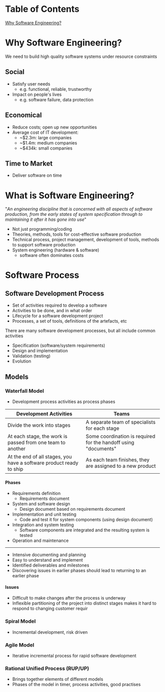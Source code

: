 # Table of Contents
[Why Software Engineering?](<# Why Software Engineering?>)


# Why Software Engineering?
We need to build high quality software systems under resource constraints
## Social
- Satisfy user needs
	- e.g. functional, reliable, trustworthy
- Impact on people's lives
	- e.g. software failure, data protection
## Economical
- Reduce costs; open up new opportunities
- Average cost of IT development:
	- ~$2.3m: large companies
	- ~$1.4m: medium companies
	- ~$434k: small companies
## Time to Market
- Deliver software on time
# What is Software Engineering?
"*An engineering discipline that is concerned with all aspects of software production, from the early states of system specification through to maintaining it after it has gone into use*"
- Not just programming/coding
- Theories, methods, tools for cost-effective software production
- Technical process, project management, development of tools, methods to support software production
- System engineering (hardware & software)
	- software often dominates costs
# Software Process
## Software Development Process
- Set of activities required to develop a software
- Activities to be done, and in what order
- Lifecycle for a software development project
- Processes, a set of tools, definitions of the artefacts, etc

There are many software development processes, but all include common activities
- Specification (software/system requirements)
- Design and implementation
- Validation (testing)
- Evolution
## Models
### Waterfall Model
- Development process activities as process phases

| Development Activities                                              | Teams                                                           |
| ------------------------------------------------------------------- | --------------------------------------------------------------- |
| Divide the work into stages                                         | A separate team of specialists for each stage                   |
| At each stage, the work is passed from one team to another          | Some coordination is required for the handoff using "documents" |
| At the end of all stages, you have a software product ready to ship | As each team finishes, they are assigned to a new product       |

#### Phases
- Requirements definition
	- Requirements document
- System and software design
	- Design document based on requirements document
- Implementation and unit testing
	- Code and test it for system components (using design document)
- Integration and system testing
	- Software components are integrated and the resulting system is tested
- Operation and maintenance
---
- Intensive documenting and planning
- Easy to understand and implement
- Identified deliverables and milestones
- Discovering issues in earlier phases should lead to returning to an earlier phase
#### Issues
- Difficult to make changes after the process is underway
- Inflexible partitioning of the project into distinct stages makes it hard to respond to changing customer requir

### Spiral Model
- Incremental development, risk driven
### Agile Model
- Iterative incremental process for rapid software development
### Rational Unified Process (RUP/UP)
- Brings together elements of different models
- Phases of the model in timer, process activities, good practises
